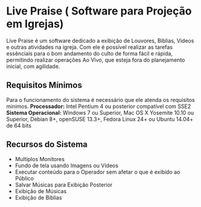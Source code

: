 # Live Praise ( Software para Projeção em Igrejas) #

Live Praise é um software dedicado a exibição de Louvores, Biblias, Videos e outras atividades na igreja.
Com ele é possível realizar as tarefas essênciais para o bom andamento do culto de forma fácil e rápida, permitindo realizar operações Ao Vivo, que esteja fora do planejamento inicial, com agilidade.

## Requisitos Mínimos ##

Para o funcionamento do sistema é necessário que ele atenda os requisitos minimos.
**Processador:** Intel Pentium 4 ou posterior compatível com SSE2
**Sistema Operacional:** Windows 7 ou Superior, Mac OS X Yosemite 10.10 ou Superior, Debian 8+, openSUSE 13.3+, Fedora Linux 24+ ou Ubuntu 14.04+ de 64 bits

## Recursos do Sistema ##

- Multiplos Monitores
- Fundo de tela usando Imagens ou Vídeos
- Executar conteúdo para o Operador sem afetar o que é exibido ao Público
- Salvar Músicas para Exibição Posterior
- Exibição de Músicas
- Exibição de Biblias